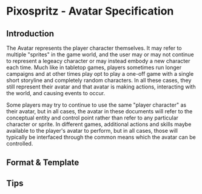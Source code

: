 # Pixospritz - Avatar Specification

## Introduction
The Avatar represents the player character themselves. It may refer to multiple "sprites" in the game world, and the user may or may not continue to represent a legeacy character or may instead embody a new character each time. Much like in tabletop games, players sometimes run longer campaigns and at other times play opt to play a one-off game with a single short storyline and completely random characters. In all these cases, they still represent their avatar and that avatar is making actions, interacting with the world, and causing events to occur.

Some players may try to continue to use the same "player character" as their avatar, but in all cases, the avatar in these documents will refer to the conceptual entity and control point rather than refer to any particular character or sprite. In different games, additional actions and skills maybe available to the player's avatar to perform, but in all cases, those will typically be interfaced through the common means which the avatar can be controlled.

## Format & Template

## Tips